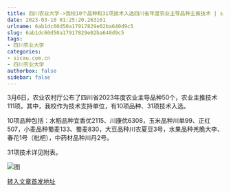 ```yaml
---
title: 四川农业大学->我校10个品种和31项技术入选四川省年度农业主导品种主推技术 | sicau.com.cn
date: 2023-03-10 01:25:20.263161
urlname: 6ab1dc60d50a17917829e02ba640d9c5
slug: 6ab1dc60d50a17917829e02ba640d9c5
tags: 
- 四川农业大学
categories:
- sicau.com.cn
- 四川农业大学
authorbox: false
sidebar: false
---
```

3月6日，农业农村厅公布了四川省2023年度农业主导品种50个，农业主推技术111项。其中，我校作为技术支持单位，有10项品种、31项技术入选。  

10项品种包括：水稻品种宜香优2115、川康优6308，玉米品种川单99、正红507，小麦品种蜀麦133、蜀麦830，大豆品种川农夏豆3号，水果品种羌脆大李、春花1号（枇杷），中药材品种川丹2号。

31项技术详见附表。

![图](https://news.sicau.edu.cn/__local/4/48/C4/6D70B8EADDD1C5FC67C749AA987_DBF37A78_1D629.png)

[转入文章首发地址](https://news.sicau.edu.cn/info/1078/71299.htm)